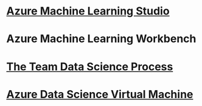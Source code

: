 # [Azure Machine Learning Studio](studio/what-is-ml-studio.md?toc=%2fazure%2fmachine-learning%2fstudio%2ftoc.json)

# Azure Machine Learning Workbench

# [The Team Data Science Process](team-data-science-process/data-science-process-overview.md?toc=%2fazure%2fmachine-learning%2fteam-data-science-process%2ftoc.json)

# [Azure Data Science Virtual Machine](data-science-virtual-machine/overview.md?toc=%2fazure%2fmachine-learning%2fdata-science-virtual-machine%2ftoc.json)

